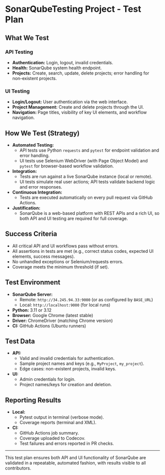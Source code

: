 # SonarQubeTesting Project - Test Plan

## What We Test

### API Testing
- **Authentication:** Login, logout, invalid credentials.
- **Health:** SonarQube system health endpoint.
- **Projects:** Create, search, update, delete projects; error handling for non-existent projects.

### UI Testing
- **Login/Logout:** User authentication via the web interface.
- **Project Management:** Create and delete projects through the UI.
- **Navigation:** Page titles, visibility of key UI elements, and workflow navigation.

## How We Test (Strategy)
- **Automated Testing:**
  - API tests use Python `requests` and `pytest` for endpoint validation and error handling.
  - UI tests use Selenium WebDriver (with Page Object Model) and `pytest` for browser-based workflow validation.
- **Integration:**
  - Tests are run against a live SonarQube instance (local or remote).
  - UI tests simulate real user actions; API tests validate backend logic and error responses.
- **Continuous Integration:**
  - Tests are executed automatically on every pull request via GitHub Actions.
- **Justification:**
  - SonarQube is a web-based platform with REST APIs and a rich UI, so both API and UI testing are required for full coverage.

## Success Criteria
- All critical API and UI workflows pass without errors.
- All assertions in tests are met (e.g., correct status codes, expected UI elements, success messages).
- No unhandled exceptions or Selenium/requests errors.
- Coverage meets the minimum threshold (if set).

## Test Environment
- **SonarQube Server:**
  - Remote: `http://34.245.94.33:9000` (or as configured by `BASE_URL`)
  - Local: `http://localhost:9000` (for local runs)
- **Python:** 3.11 or 3.12
- **Browser:** Google Chrome (latest stable)
- **Driver:** ChromeDriver (matching Chrome version)
- **CI:** GitHub Actions (Ubuntu runners)

## Test Data
- **API:**
  - Valid and invalid credentials for authentication.
  - Sample project names and keys (e.g., `MyProject`, `my_project`).
  - Edge cases: non-existent projects, invalid keys.
- **UI:**
  - Admin credentials for login.
  - Project names/keys for creation and deletion.

## Reporting Results
- **Local:**
  - Pytest output in terminal (verbose mode).
  - Coverage reports (terminal and XML).
- **CI:**
  - GitHub Actions job summary.
  - Coverage uploaded to Codecov.
  - Test failures and errors reported in PR checks.

---

This test plan ensures both API and UI functionality of SonarQube are validated in a repeatable, automated fashion, with results visible to all contributors.
